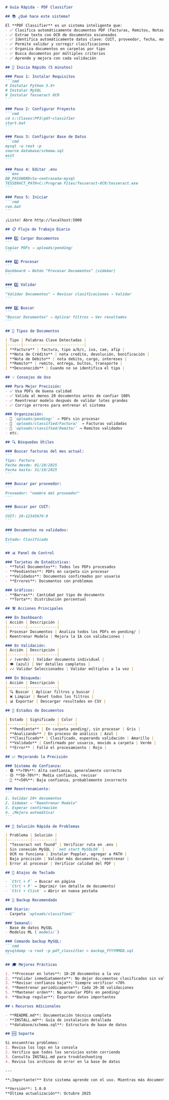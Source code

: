 ````markdown
# Guía Rápida - PDF Classifier

## 📚 ¿Qué hace este sistema?

El **PDF Classifier** es un sistema inteligente que:
- ✅ Clasifica automáticamente documentos PDF (Facturas, Remitos, Notas de Crédito/Débito)
- ✅ Extrae texto con OCR de documentos escaneados
- ✅ Identifica automáticamente datos clave: CUIT, proveedor, fecha, montos
- ✅ Permite validar y corregir clasificaciones
- ✅ Organiza documentos en carpetas por tipo
- ✅ Busca documentos por múltiples criterios
- ✅ Aprende y mejora con cada validación

## 🚀 Inicio Rápido (5 minutos)

### Paso 1: Instalar Requisitos
```cmd
# Instalar Python 3.8+
# Instalar MySQL
# Instalar Tesseract OCR
```

### Paso 2: Configurar Proyecto
```cmd
cd c:\Clases\PP3\pdf-classifier
start.bat
```

### Paso 3: Configurar Base de Datos
```cmd
mysql -u root -p
source database/schema.sql
exit
```

### Paso 4: Editar .env
```env
DB_PASSWORD=tu-contraseña-mysql
TESSERACT_PATH=C:/Program Files/Tesseract-OCR/tesseract.exe
```

### Paso 5: Iniciar
```cmd
run.bat
```

¡Listo! Abre http://localhost:5000

## 📋 Flujo de Trabajo Diario

### 1️⃣ Cargar Documentos
```
Copiar PDFs → uploads/pending/
```

### 2️⃣ Procesar
```
Dashboard → Botón "Procesar Documentos" (sidebar)
```

### 3️⃣ Validar
```
"Validar Documentos" → Revisar clasificaciones → Validar
```

### 4️⃣ Buscar
```
"Buscar Documentos" → Aplicar filtros → Ver resultados
```

## 🎯 Tipos de Documentos

| Tipo | Palabras Clave Detectadas |
|------|---------------------------|
| **Factura** | factura, tipo a/b/c, iva, cae, afip |
| **Nota de Crédito** | nota credito, devolución, bonificación |
| **Nota de Débito** | nota debito, cargo, intereses |
| **Remito** | remito, entrega, bultos, transporte |
| **Desconocido** | Cuando no se identifica el tipo |

## 💡 Consejos de Uso

### Para Mejor Precisión:
- ✅ Usa PDFs de buena calidad
- ✅ Valida al menos 20 documentos antes de confiar 100%
- ✅ Reentrenar modelo después de validar lotes grandes
- ✅ Corrige errores para entrenar el sistema

### Organización:
- 📁 `uploads/pending/` → PDFs sin procesar
- 📁 `uploads/classified/Factura/` → Facturas validadas
- 📁 `uploads/classified/Remito/` → Remitos validados
- etc.

## 🔍 Búsquedas Útiles

### Buscar facturas del mes actual:
```
Tipo: Factura
Fecha desde: 01/10/2025
Fecha hasta: 31/10/2025
```

### Buscar por proveedor:
```
Proveedor: "nombre del proveedor"
```

### Buscar por CUIT:
```
CUIT: 20-12345678-9
```

### Documentos no validados:
```
Estado: Clasificado
```

## 📊 Panel de Control

### Tarjetas de Estadísticas:
- **Total Documentos**: Todos los PDFs procesados
- **Pendientes**: PDFs en carpeta sin procesar
- **Validados**: Documentos confirmados por usuario
- **Errores**: Documentos con problemas

### Gráficos:
- **Barras**: Cantidad por tipo de documento
- **Torta**: Distribución porcentual

## 🛠️ Acciones Principales

### En Dashboard:
| Acción | Descripción |
|--------|-------------|
| Procesar Documentos | Analiza todos los PDFs en pending/ |
| Reentrenar Modelo | Mejora la IA con validaciones |

### En Validación:
| Acción | Descripción |
|--------|-------------|
| ✓ (verde) | Validar documento individual |
| 👁️ (azul) | Ver detalles completos |
| ✓✓ Validar Seleccionados | Validar múltiples a la vez |

### En Búsqueda:
| Acción | Descripción |
|--------|-------------|
| 🔍 Buscar | Aplicar filtros y buscar |
| ❌ Limpiar | Reset todos los filtros |
| 📊 Exportar | Descargar resultados en CSV |

## 🎨 Estados de Documentos

| Estado | Significado | Color |
|--------|-------------|-------|
| **Pendiente** | En carpeta pending/, sin procesar | Gris |
| **Analizando** | En proceso de análisis | Azul |
| **Clasificado** | Clasificado, esperando validación | Amarillo |
| **Validado** | Confirmado por usuario, movido a carpeta | Verde |
| **Error** | Falló el procesamiento | Rojo |

## 📈 Mejorando la Precisión

### Sistema de Confianza:
- 🟢 **>70%**: Alta confianza, generalmente correcto
- 🟡 **50-70%**: Media confianza, revisar
- 🔴 **<50%**: Baja confianza, probablemente incorrecto

### Reentrenamiento:
```
1. Validar 20+ documentos
2. Sidebar → "Reentrenar Modelo"
3. Esperar confirmación
4. ¡Mejora automática!
```

## 🔧 Solución Rápida de Problemas

| Problema | Solución |
|----------|----------|
| "Tesseract not found" | Verificar ruta en .env |
| Sin conexión MySQL | `net start MySQL80` |
| OCR no funciona | Instalar Poppler, agregar a PATH |
| Baja precisión | Validar más documentos, reentrenar |
| Error al procesar | Verificar calidad del PDF |

## 📱 Atajos de Teclado

- `Ctrl + F` → Buscar en página
- `Ctrl + P` → Imprimir (en detalle de documento)
- `Ctrl + Click` → Abrir en nueva pestaña

## 💾 Backup Recomendado

### Diario:
- Carpeta `uploads/classified/`

### Semanal:
- Base de datos MySQL
- Modelos ML (`models/`)

### Comando backup MySQL:
```cmd
mysqldump -u root -p pdf_classifier > backup_YYYYMMDD.sql
```

## 🎓 Mejores Prácticas

1. **Procesar en lotes**: 10-20 documentos a la vez
2. **Validar inmediatamente**: No dejar documentos clasificados sin validar
3. **Revisar confianza baja**: Siempre verificar <70%
4. **Reentrenar periódicamente**: Cada 20-30 validaciones
5. **Mantener orden**: No acumular PDFs en pending/
6. **Backup regular**: Exportar datos importantes

## 📞 Recursos Adicionales

- **README.md**: Documentación técnica completa
- **INSTALL.md**: Guía de instalación detallada
- **database/schema.sql**: Estructura de base de datos

## 🆘 Soporte

Si encuentras problemas:
1. Revisa los logs en la consola
2. Verifica que todos los servicios estén corriendo
3. Consulta INSTALL.md para troubleshooting
4. Revisa los archivos de error en la base de datos

---

**¡Importante!** Este sistema aprende con el uso. Mientras más documentos valides correctamente, mejor será la clasificación automática.

**Versión**: 1.0.0  
**Última actualización**: Octubre 2025

````
